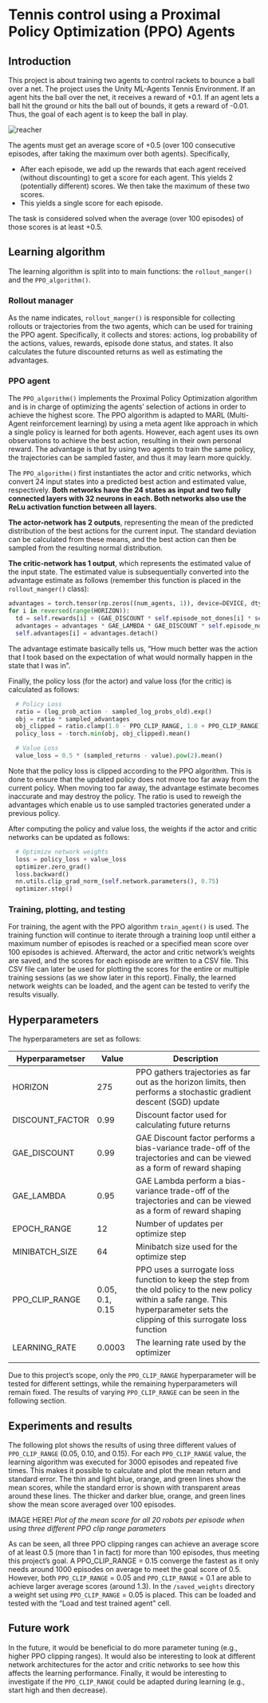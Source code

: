 # Tennis control using a Proximal Policy Optimization (PPO) Agents

## Introduction
This project is about training two agents to control rackets to bounce a ball over a net. The project uses the Unity ML-Agents Tennis Environment. If an agent hits the ball over the net, it receives a reward of +0.1. If an agent lets a ball hit the ground or hits the ball out of bounds, it gets a reward of -0.01. Thus, the goal of each agent is to keep the ball in play.

![reacher](https://github.com/MathiasThor/deepTennis/blob/master/data/tennis.gif)

The agents must get an average score of +0.5 (over 100 consecutive episodes, after taking the maximum over both agents). Specifically,
- After each episode, we add up the rewards that each agent received (without discounting) to get a score for each agent. This yields 2 (potentially different) scores. We then take the maximum of these two scores.
- This yields a single score for each episode.

The task is considered solved when the average (over 100 episodes) of those scores is at least +0.5.

## Learning algorithm
The learning algorithm is split into to main functions: the `rollout_manger()` and the `PPO_algorithm()`. 

### Rollout manager
As the name indicates, `rollout_manger()` is responsible for collecting rollouts or trajectories from the two agents, which can be used for training the PPO agent. Specifically, it collects and stores: actions, log probability of the actions, values, rewards, episode done status, and states. It also calculates the future discounted returns as well as estimating the advantages.

### PPO agent
The `PPO_algorithm()` implements the Proximal Policy Optimization algorithm and is in charge of optimizing the agents’ selection of actions in order to achieve the highest score. The PPO algorithm is adapted to MARL (Multi-Agent reinforcement learning) by using a meta agent like approach in which a single policy is learned for both agents. However, each agent uses its own observations to achieve the best action, resulting in their own personal reward. The advantage is that by using two agents to train the same policy, the trajectories can be sampled faster, and thus it may learn more quickly.

The `PPO_algorithm()` first instantiates the actor and critic networks, which convert 24 input states into a predicted best action and estimated value, respectively. **Both networks have the 24 states as input and two fully connected layers with 32 neurons in each. Both networks also use the ReLu activation function between all layers.**

**The actor-network has 2 outputs**, representing the mean of the predicted distribution of the best actions for the current input. The standard deviation can be calculated from these means, and the best action can then be sampled from the resulting normal distribution.

**The critic-network has 1 output**, which represents the estimated value of the input state. The estimated value is subsequentially converted into the advantage estimate as follows (remember this function is placed in the `rollout_manger()` class):
```python
advantages = torch.tensor(np.zeros((num_agents, 1)), device=DEVICE, dtype=torch.float32)
for i in reversed(range(HORIZON)):
  td = self.rewards[i] + (GAE_DISCOUNT * self.episode_not_dones[i] * self.values[i + 1]) - self.values[i]
  advantages = advantages * GAE_LAMBDA * GAE_DISCOUNT * self.episode_not_dones[i] + td
  self.advantages[i] = advantages.detach() 
```
The advantage estimate basically tells us, “How much better was the action that I took based on the expectation of what would normally happen in the state that I was in”.

Finally, the policy loss (for the actor) and value loss (for the critic) is calculated as follows:
```python
  # Policy Loss
  ratio = (log_prob_action - sampled_log_probs_old).exp() 
  obj = ratio * sampled_advantages
  obj_clipped = ratio.clamp(1.0 - PPO_CLIP_RANGE, 1.0 + PPO_CLIP_RANGE) * sampled_advantages
  policy_loss = -torch.min(obj, obj_clipped).mean() 

  # Value Loss
  value_loss = 0.5 * (sampled_returns - value).pow(2).mean()
```
Note that the policy loss is clipped according to the PPO algorithm. This is done to ensure that the updated policy does not move too far away from the current policy. When moving too far away, the advantage estimate becomes inaccurate and may destroy the policy. The ratio is used to reweigh the advantages which enable us to use sampled tractories generated under a previous policy.

After computing the policy and value loss, the weights if the actor and critic networks can be updated as follows:
```python
  # Optimize network weights
  loss = policy_loss + value_loss
  optimizer.zero_grad()
  loss.backward()
  nn.utils.clip_grad_norm_(self.network.parameters(), 0.75) 
  optimizer.step()
```

### Training, plotting, and testing
For training, the agent with the PPO algorithm `train_agent()` is used. The training function will continue to iterate through a training loop until either a maximum number of episodes is reached or a specified mean score over 100 episodes is achieved. Afterward, the actor and critic network’s weights are saved, and the scores for each episode are written to a CSV file. This CSV file can later be used for plotting the scores for the entire or multiple training sessions (as we show later in this report). Finally, the learned network weights can be loaded, and the agent can be tested to verify the results visually. 

## Hyperparameters
The hyperparameters are set as follows:

| Hyperparametser | Value | Description |
|--|--|--|
| HORIZON | 275 | PPO gathers trajectories as far out as the horizon limits, then performs a stochastic gradient descent (SGD) update |
| DISCOUNT_FACTOR | 0.99 | Discount factor used for calculating future returns |
| GAE_DISCOUNT | 0.99 | GAE Discount factor performs a bias-variance trade-off of the trajectories and can be viewed as a form of reward shaping |
| GAE_LAMBDA | 0.95 | GAE Lambda perform a bias-variance trade-off of the trajectories and can be viewed as a form of reward shaping  |
| EPOCH_RANGE | 12 | Number of updates per optimize step |
| MINIBATCH_SIZE | 64 | Minibatch size used for the optimize step |
| PPO_CLIP_RANGE | 0.05, 0.1, 0.15 | PPO uses a surrogate loss function to keep the step from the old policy to the new policy within a safe range. This hyperparameter sets the clipping of this surrogate loss function |
| LEARNING_RATE | 0.0003 | The learning rate used by the optimizer |
| | | |

Due to this project’s scope, only the `PPO_CLIP_RANGE` hyperparameter will be tested for different settings, while the remaining hyperparameters will remain fixed. The results of varying `PPO_CLIP_RANGE` can be seen in the following section.

## Experiments and results
The following plot shows the results of using three different values of `PPO_CLIP_RANGE` (0.05, 0.10, and 0.15). For each `PPO_CLIP_RANGE` value, the learning algorithm was executed for 3000 episodes and repeated five times. This makes it possible to calculate and plot the mean return and standard error. The thin and light blue, orange, and green lines show the mean scores, while the standard error is shown with transparent areas around these lines. The thicker and darker blue, orange, and green lines show the mean score averaged over 100 episodes.

IMAGE HERE!
*Plot of the mean score for all 20 robots per episode when using three different PPO clip range parameters*

As can be seen, all three PPO clipping ranges can achieve an average score of at least 0.5 (more than 1 in fact) for more than 100 episodes, thus meeting this project’s goal. A PPO_CLIP_RANGE = 0.15 converge the fastest as it only needs around 1000 episodes on average to meet the goal score of 0.5. However, both `PPO_CLIP_RANGE` = 0.05 and `PPO_CLIP_RANGE` = 0.1 are able to achieve larger average scores (around 1.3). In the `/saved_weights` directory a weight set using `PPO_CLIP_RANGE` = 0.05 is placed. This can be loaded and tested with the “Load and test trained agent” cell. 

## Future work
In the future, it would be beneficial to do more parameter tuning (e.g., higher PPO clipping ranges). It would also be interesting to look at different network architectures for the actor and critic networks to see how this affects the learning performance. Finally, it would be interesting to investigate if the `PPO_CLIP_RANGE` could be adapted during learning (e.g., start high and then decrease).

